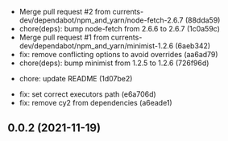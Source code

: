 - Merge pull request #2 from currents-dev/dependabot/npm_and_yarn/node-fetch-2.6.7 (88dda59)
- chore(deps): bump node-fetch from 2.6.6 to 2.6.7 (1c0a59c)
- Merge pull request #1 from currents-dev/dependabot/npm_and_yarn/minimist-1.2.6 (6aeb342)
- fix: remove conflicting options to avoid overrides (aa6ad79)
- chore(deps): bump minimist from 1.2.5 to 1.2.6 (726f96d)

* chore: update README (1d07be2)

- fix: set correct executors path (e6a706d)
- fix: remove cy2 from dependencies (a6eade1)

## 0.0.2 (2021-11-19)
